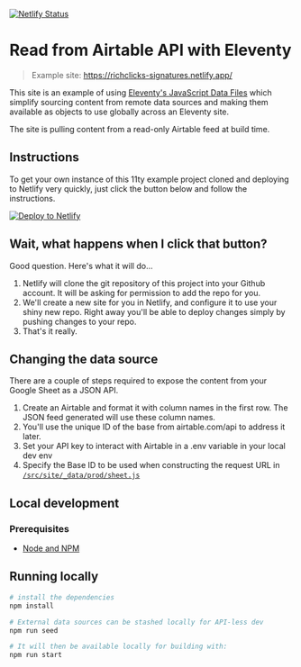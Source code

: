 [![Netlify Status](https://api.netlify.com/api/v1/badges/acfc2936-e6da-4242-88a5-ef27b3765059/deploy-status)](https://app.netlify.com/sites/read-from-google-sheets/deploys)

# Read from Airtable API with Eleventy

> Example site: https://richclicks-signatures.netlify.app/

This site is an example of using [Eleventy's JavaScript Data Files](https://www.11ty.io/docs/data-js/) which simplify sourcing content from remote data sources and making them available as  objects to use globally across an Eleventy site.

The site is pulling content from a read-only Airtable feed at build time.


## Instructions

To get your own instance of this 11ty example project cloned and deploying to Netlify very quickly, just click the button below and follow the instructions.

[![Deploy to Netlify](https://www.netlify.com/img/deploy/button.svg)](https://app.netlify.com/start/deploy?repository=https://github.com/richclicks/richcliks-signatures)


## Wait, what happens when I click that button?

Good question. Here's what it will do...

1. Netlify will clone the git repository of this project into your Github account. It will be asking for permission to add the repo for you.
2. We'll create a new site for you in Netlify, and configure it to use your shiny new repo. Right away you'll be able to deploy changes simply by pushing changes to your repo.
3. That's it really.

## Changing the data source

There are a couple of steps required to expose the content from your Google Sheet as a JSON API.

1. Create an Airtable and format it with column names in the first row. The JSON feed generated will use these column names.
2. You'll use the unique ID of the base from airtable.com/api to address it later.
3. Set your API key to interact with Airtable in a .env variable in your local dev env
6. Specify the Base ID to be used when constructing the request URL in [`/src/site/_data/prod/sheet.js`](/src/site/_data/prod/sheet.js#L8)

## Local development

### Prerequisites

- [Node and NPM](https://nodejs.org/)


## Running locally

```bash
# install the dependencies
npm install

# External data sources can be stashed locally for API-less dev
npm run seed

# It will then be available locally for building with:
npm run start
```


